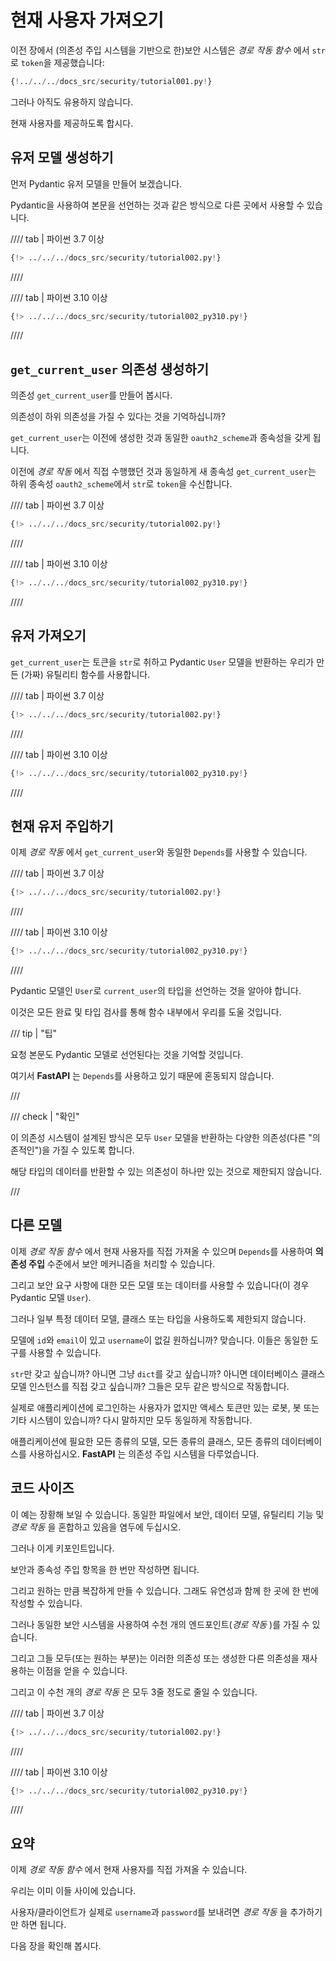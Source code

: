 # 현재 사용자 가져오기

이전 장에서 (의존성 주입 시스템을 기반으로 한)보안 시스템은 *경로 작동 함수* 에서 `str`로 `token`을 제공했습니다:

```Python hl_lines="10"
{!../../../docs_src/security/tutorial001.py!}
```

그러나 아직도 유용하지 않습니다.

현재 사용자를 제공하도록 합시다.

## 유저 모델 생성하기

먼저 Pydantic 유저 모델을 만들어 보겠습니다.

Pydantic을 사용하여 본문을 선언하는 것과 같은 방식으로 다른 곳에서 사용할 수 있습니다.

//// tab | 파이썬 3.7 이상

```Python hl_lines="5  12-16"
{!> ../../../docs_src/security/tutorial002.py!}
```

////

//// tab | 파이썬 3.10 이상

```Python hl_lines="3  10-14"
{!> ../../../docs_src/security/tutorial002_py310.py!}
```

////

## `get_current_user` 의존성 생성하기

의존성 `get_current_user`를 만들어 봅시다.

의존성이 하위 의존성을 가질 수 있다는 것을 기억하십니까?

`get_current_user`는 이전에 생성한 것과 동일한 `oauth2_scheme`과 종속성을 갖게 됩니다.

이전에 *경로 작동* 에서 직접 수행했던 것과 동일하게 새 종속성 `get_current_user`는 하위 종속성 `oauth2_scheme`에서 `str`로 `token`을 수신합니다.

//// tab | 파이썬 3.7 이상

```Python hl_lines="25"
{!> ../../../docs_src/security/tutorial002.py!}
```

////

//// tab | 파이썬 3.10 이상

```Python hl_lines="23"
{!> ../../../docs_src/security/tutorial002_py310.py!}
```

////

## 유저 가져오기

`get_current_user`는 토큰을 `str`로 취하고 Pydantic `User` 모델을 반환하는 우리가 만든 (가짜) 유틸리티 함수를 사용합니다.

//// tab | 파이썬 3.7 이상

```Python hl_lines="19-22  26-27"
{!> ../../../docs_src/security/tutorial002.py!}
```

////

//// tab | 파이썬 3.10 이상

```Python hl_lines="17-20  24-25"
{!> ../../../docs_src/security/tutorial002_py310.py!}
```

////

## 현재 유저 주입하기

이제 *경로 작동* 에서 `get_current_user`와 동일한 `Depends`를 사용할 수 있습니다.

//// tab | 파이썬 3.7 이상

```Python hl_lines="31"
{!> ../../../docs_src/security/tutorial002.py!}
```

////

//// tab | 파이썬 3.10 이상

```Python hl_lines="29"
{!> ../../../docs_src/security/tutorial002_py310.py!}
```

////

Pydantic 모델인 `User`로 `current_user`의 타입을 선언하는 것을 알아야 합니다.

이것은 모든 완료 및 타입 검사를 통해 함수 내부에서 우리를 도울 것입니다.

/// tip | "팁"

요청 본문도 Pydantic 모델로 선언된다는 것을 기억할 것입니다.

여기서 **FastAPI** 는 `Depends`를 사용하고 있기 때문에 혼동되지 않습니다.

///

/// check | "확인"

이 의존성 시스템이 설계된 방식은 모두 `User` 모델을 반환하는 다양한 의존성(다른 "의존적인")을 가질 수 있도록 합니다.

해당 타입의 데이터를 반환할 수 있는 의존성이 하나만 있는 것으로 제한되지 않습니다.

///

## 다른 모델

이제 *경로 작동 함수* 에서 현재 사용자를 직접 가져올 수 있으며 `Depends`를 사용하여 **의존성 주입** 수준에서 보안 메커니즘을 처리할 수 있습니다.

그리고 보안 요구 사항에 대한 모든 모델 또는 데이터를 사용할 수 있습니다(이 경우 Pydantic 모델 `User`).

그러나 일부 특정 데이터 모델, 클래스 또는 타입을 사용하도록 제한되지 않습니다.

모델에 `id`와 `email`이 있고 `username`이 없길 원하십니까? 맞습니다. 이들은 동일한 도구를 사용할 수 있습니다.

`str`만 갖고 싶습니까? 아니면 그냥 `dict`를 갖고 싶습니까? 아니면 데이터베이스 클래스 모델 인스턴스를 직접 갖고 싶습니까? 그들은 모두 같은 방식으로 작동합니다.

실제로 애플리케이션에 로그인하는 사용자가 없지만 액세스 토큰만 있는 로봇, 봇 또는 기타 시스템이 있습니까? 다시 말하지만 모두 동일하게 작동합니다.

애플리케이션에 필요한 모든 종류의 모델, 모든 종류의 클래스, 모든 종류의 데이터베이스를 사용하십시오. **FastAPI** 는 의존성 주입 시스템을 다루었습니다.

## 코드 사이즈

이 예는 장황해 보일 수 있습니다. 동일한 파일에서 보안, 데이터 모델, 유틸리티 기능 및 *경로 작동* 을 혼합하고 있음을 염두에 두십시오.

그러나 이게 키포인트입니다.

보안과 종속성 주입 항목을 한 번만 작성하면 됩니다.

그리고 원하는 만큼 복잡하게 만들 수 있습니다. 그래도 유연성과 함께 한 곳에 한 번에 작성할 수 있습니다.

그러나 동일한 보안 시스템을 사용하여 수천 개의 엔드포인트(*경로 작동* )를 가질 수 있습니다.

그리고 그들 모두(또는 원하는 부분)는 이러한 의존성 또는 생성한 다른 의존성을 재사용하는 이점을 얻을 수 있습니다.

그리고 이 수천 개의 *경로 작동* 은 모두 3줄 정도로 줄일 수 있습니다.

//// tab | 파이썬 3.7 이상

```Python hl_lines="30-32"
{!> ../../../docs_src/security/tutorial002.py!}
```

////

//// tab | 파이썬 3.10 이상

```Python hl_lines="28-30"
{!> ../../../docs_src/security/tutorial002_py310.py!}
```

////

## 요약

이제 *경로 작동 함수* 에서 현재 사용자를 직접 가져올 수 있습니다.

우리는 이미 이들 사이에 있습니다.

사용자/클라이언트가 실제로 `username`과 `password`를 보내려면 *경로 작동* 을 추가하기만 하면 됩니다.

다음 장을 확인해 봅시다.
